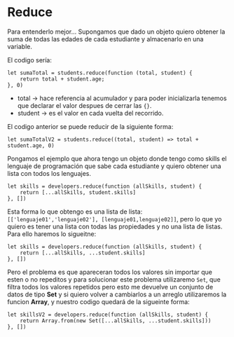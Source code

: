 # Reduce

Para entenderlo mejor...
Supongamos que dado un objeto quiero obtener la suma de todas las edades de cada estudiante y almacenarlo en una variable.

El codigo sería:
~~~
let sumaTotal = students.reduce(function (total, student) {
    return total + student.age;
}, 0)
~~~
* total &#8594; hace referencia al acumulador y para poder inicializarla tenemos que declarar el valor despues de cerrar las `{}`.
* student &#8594; es el valor en cada vuelta del recorrido.

El codigo anterior se puede reducir de la siguiente forma:
~~~
let sumaTotalV2 = students.reduce((total, student) => total + student.age, 0)
~~~
Pongamos el ejemplo que ahora tengo un objeto donde tengo como skills el lenguaje de programación que sabe cada estudiante y quiero obtener una lista con todos los lenguajes.

~~~
let skills = developers.reduce(function (allSkills, student) {
    return [...allSkills, student.skills]
}, [])
~~~
Esta forma lo que obtengo es una lista de lista: `[['lenguaje01','lenguaje02'], [lenguaje01,lenguaje02]]`, pero lo que yo quiero es tener una lista con todas las propiedades y no una lista de listas. Para ello haremos lo sigueitne:

~~~
let skills = developers.reduce(function (allSkills, student) {
    return [...allSkills, ...student.skills]
}, [])
~~~
Pero el problema es que apareceran todos los valores sin importar que esten o no repeditos y para solucionar este problema utilizaremo `Set`, que filtra todos los valores repetidos pero esto me devuelve un conjunto de datos de tipo **Set** y si quiero volver a cambiarlos a un arreglo utilizaremos la funcion **Array**, y nuestro codigo quedará de la sigueinte forma:

~~~
let skillsV2 = developers.reduce(function (allSkills, student) {
    return Array.from(new Set([...allSkills, ...student.skills]))
}, [])
~~~
